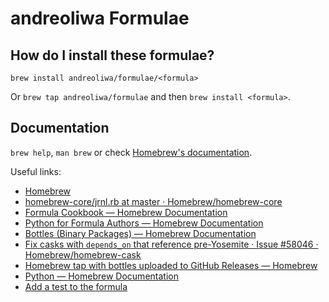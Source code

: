 # andreoliwa Formulae

## How do I install these formulae?

`brew install andreoliwa/formulae/<formula>`

Or `brew tap andreoliwa/formulae` and then `brew install <formula>`.

## Documentation

`brew help`, `man brew` or check [Homebrew's documentation](https://docs.brew.sh).

Useful links:

- [Homebrew](https://github.com/Homebrew/)
- [homebrew-core/jrnl.rb at master · Homebrew/homebrew-core](https://github.com/Homebrew/homebrew-core/blob/master/Formula/jrnl.rb)
- [Formula Cookbook — Homebrew Documentation](https://docs.brew.sh/Formula-Cookbook)
- [Python for Formula Authors — Homebrew Documentation](https://docs.brew.sh/Python-for-Formula-Authors)
- [Bottles (Binary Packages) — Homebrew Documentation](https://docs.brew.sh/Bottles)
- [Fix casks with `depends_on` that reference pre-Yosemite · Issue #58046 · Homebrew/homebrew-cask](https://github.com/Homebrew/homebrew-cask/issues/58046)
- [Homebrew tap with bottles uploaded to GitHub Releases — Homebrew](https://brew.sh/2020/11/18/homebrew-tap-with-bottles-uploaded-to-github-releases/)
- [Python — Homebrew Documentation](https://docs.brew.sh/Homebrew-and-Python)
- [Add a test to the formula](https://docs.brew.sh/Formula-Cookbook#add-a-test-to-the-formula)
